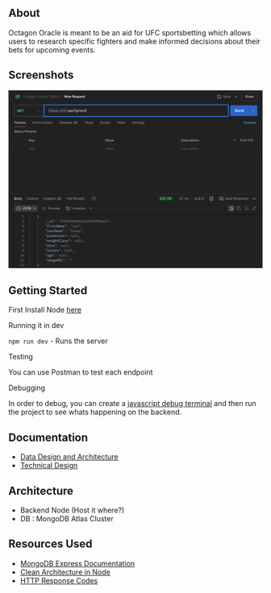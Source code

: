 ## About

Octagon Oracle is meant to be an aid for UFC sportsbetting which allows users to research specific fighters and make informed decisions about their bets for upcoming events.

## Screenshots

![Image](/demo.png)

## Getting Started

First Install Node [here](https://nodejs.org/en/download)

Running it in dev

`npm run dev` - Runs the server

Testing

You can use Postman to test each endpoint

Debugging

In order to debug, you can create a [javascript debug terminal](https://code.visualstudio.com/docs/nodejs/nodejs-debugging#_javascript-debug-terminal) and then run the project to see whats happening on the backend.

## Documentation

- [Data Design and Architecture](./documentation/technical-design.md)
- [Technical Design](./documentation/technical-design.md)

## Architecture

- Backend Node (Host it where?)
- DB : MongoDB Atlas Cluster

## Resources Used

- [MongoDB Express Documentation](https://mongodb.github.io/node-mongodb-native/contents.html)
- [Clean Architecture in Node](https://medium.com/@ben.dev.io/clean-architecture-in-node-js-39c3358d46f3)
- [HTTP Response Codes](https://developer.mozilla.org/en-US/docs/Web/HTTP/Status)
